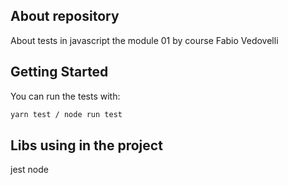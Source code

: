 ## About repository
About tests in javascript the module 01 by course Fabio Vedovelli

## Getting Started

You can run the tests with:

```bash
yarn test / node run test
```
## Libs using in the project
jest
node